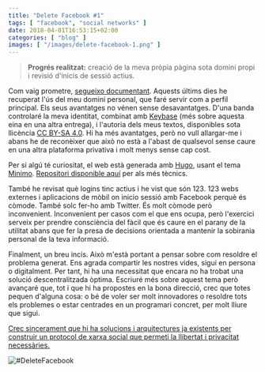 ```yaml
---
title: "Delete Facebook #1"
tags: [ "facebook", "social networks" ]
date: 2018-04-01T16:53:15+02:00
categories: [ "blog" ]
images: [ "/images/delete-facebook-1.png" ]
---
```

> **Progrés realitzat:** creació de la meva pròpia pàgina sota domini propi i revisió d'inicis de sessió actius.

Com vaig prometre, [segueixo documentant](https://dario.im/posts/delete-facebook/). Aquests últims dies he recuperat l'ús del meu domini personal, que faré servir com a perfil principal. Els seus avantatges no vénen sense desavantatges. D'una banda controlaré la meva identitat, combinat amb [Keybase](https://keybase.io) (més sobre aquesta eina en una altra entrega), i l'autoria dels meus textos, disponibles sota llicència [CC BY-SA 4.0](https://creativecommons.org/licenses/by-sa/4.0/deed.ca). Hi ha més avantatges, però no vull allargar-me i abans he de reconèixer que això no està a l'abast de qualsevol sense caure en una altra plataforma privativa i molt menys sense cap cost.

Per si algú té curiositat, el web està generada amb [Hugo](https://gohugo.io/), usant el tema [Minimo](https://themes.gohugo.io/theme/minimo/). [Repositori disponible aquí](https://github.com/imdario/dario.im) per als més tècnics.

També he revisat què logins tinc actius i he vist que són 123. 123 webs externes i aplicacions de mòbil on inicio sessió amb Facebook perquè és còmode. També solc fer-ho amb Twitter. És molt còmode però inconvenient. Inconvenient per casos com el que ens ocupa, però l'exercici serveix per prendre consciència del fàcil que és caure en el parany de la utilitat abans que fer la presa de decisions orientada a mantenir la sobirania personal de la teva informació.

Finalment, un breu incís. Això m'està portant a pensar sobre com resoldre el problema generat. Ens agrada compartir les nostres vides, sigui en persona o digitalment. Per tant, hi ha una necessitat que encara no ha trobat una solució descentralitzada òptima. Escriuré més sobre aquest tema però avançaré que, tot i que hi ha propostes en la bona direcció, crec que totes pequen d'alguna cosa: o bé de voler ser molt innovadores o resoldre tots els problemes o estar centrades en un programari concret, per molt lliure que sigui.

<u>Crec sincerament que hi ha solucions i arquitectures ja existents per construir un protocol de xarxa social que permeti la llibertat i privacitat necessàries.</u>

![#DeleteFacebook](/images/delete-facebook-1.png)
